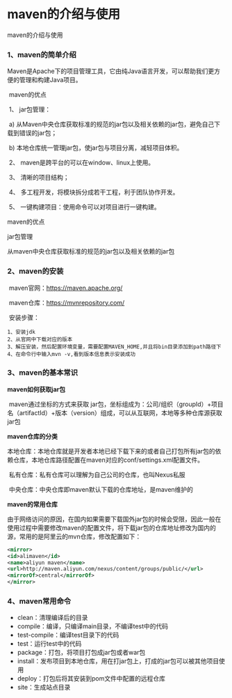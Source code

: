 # maven的介绍与使用

maven的介绍与使用



### 1、maven的简单介绍

​		Maven是Apache下的项目管理工具，它由纯Java语言开发，可以帮助我们更方便的管理和构建Java项目。

​		maven的优点

​		1、  jar包管理：

​			a)   从Maven中央仓库获取标准的规范的jar包以及相关依赖的jar包，避免自己下载到错误的jar包；

​			b)   本地仓库统一管理jar包，使jar包与项目分离，减轻项目体积。

​		2、  maven是跨平台的可以在window、linux上使用。

​		3、  清晰的项目结构；

​		4、  多工程开发，将模块拆分成若干工程，利于团队协作开发。

​		5、  一键构建项目：使用命令可以对项目进行一键构建。



maven的优点

jar包管理

从maven中央仓库获取标准的规范的jar包以及相关依赖的jar包



### 2、maven的安装

​	maven官网：https://maven.apache.org/

​	maven仓库：https://mvnrepository.com/

​	安装步骤：

```
1、安装jdk
2、从官网中下载对应的版本
3、解压安装，然后配置环境变量，需要配置MAVEN_HOME,并且将bin目录添加到path路径下
4、在命令行中输入mvn -v,看到版本信息表示安装成功
```

### 3、maven的基本常识

**maven如何获取jar包**

​		maven通过坐标的方式来获取 jar包，坐标组成为：公司/组织（groupId）+项目名（artifactId）+版本（version）组成，可以从互联网，本地等多种仓库源获取jar包

**maven仓库的分类**

​		本地仓库：本地仓库就是开发者本地已经下载下来的或者自己打包所有jar包的依赖仓库，本地仓库路径配置在maven对应的conf/settings.xml配置文件。

​		私有仓库：私有仓库可以理解为自己公司的仓库，也叫Nexus私服

​		中央仓库：中央仓库即maven默认下载的仓库地址，是maven维护的

**maven的常用仓库**

​		由于网络访问的原因，在国内如果需要下载国外jar包的时候会受限，因此一般在使用过程中需要修改maven的配置文件，将下载jar包的仓库地址修改为国内的源，常用的是阿里云的mvn仓库，修改配置如下：

```xml
<mirror>
<id>alimaven</id>
<name>aliyun maven</name>
<url>http://maven.aliyun.com/nexus/content/groups/public/</url>
<mirrorOf>central</mirrorOf>
</mirror>
```

### 4、maven常用命令

- clean：清理编译后的目录
- compile：编译，只编译main目录，不编译test中的代码
- test-compile：编译test目录下的代码
- test：运行test中的代码
- package：打包，将项目打包成jar包或者war包
- install：发布项目到本地仓库，用在打jar包上，打成的jar包可以被其他项目使用
- deploy：打包后将其安装到pom文件中配置的远程仓库
- site：生成站点目录